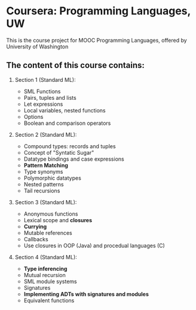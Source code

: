 # Coursera: Programming Languages, UW
This is the course project for MOOC Programming Languages, offered by University of Washington

## The content of this course contains:  
1. Section 1 (Standard ML):
    * SML Functions
    * Pairs, tuples and lists
    * Let expressions
    * Local variables, nested functions
    * Options
    * Boolean and comparison operators

2. Section 2 (Standard ML): 
    * Compound types: records and tuples
    * Concept of "Syntatic Sugar"
    * Datatype bindings and case expressions
    * __Pattern Matching__
    * Type synonyms
    * Polymorphic datatypes
    * Nested patterns
    * Tail recursions

3. Section 3 (Standard ML):
    * Anonymous functions
    * Lexical scope and __closures__
    * __Currying__
    * Mutable references
    * Callbacks
    * Use closures in OOP (Java) and procedual languages (C)

4. Section 4 (Standard ML):
    * __Type inferencing__
    * Mutual recursion
    * SML module systems
    * Signatures
    * __Implementing ADTs with signatures and modules__
    * Equivalent functions